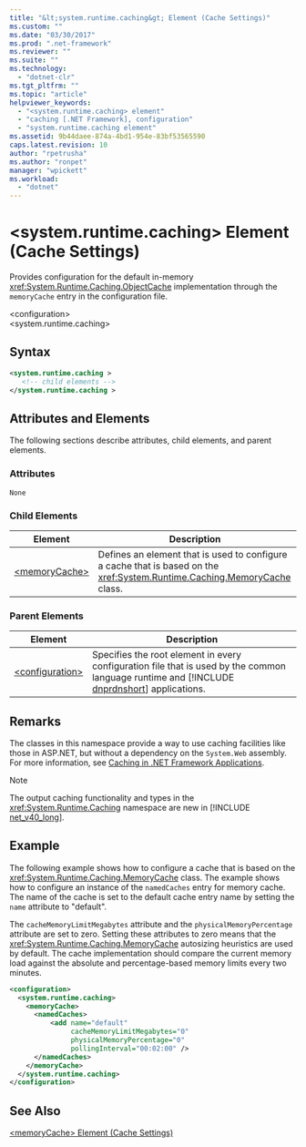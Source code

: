 ```yaml
---
title: "&lt;system.runtime.caching&gt; Element (Cache Settings)"
ms.custom: ""
ms.date: "03/30/2017"
ms.prod: ".net-framework"
ms.reviewer: ""
ms.suite: ""
ms.technology: 
  - "dotnet-clr"
ms.tgt_pltfrm: ""
ms.topic: "article"
helpviewer_keywords: 
  - "<system.runtime.caching> element"
  - "caching [.NET Framework], configuration"
  - "system.runtime.caching element"
ms.assetid: 9b44daee-874a-4bd1-954e-83bf53565590
caps.latest.revision: 10
author: "rpetrusha"
ms.author: "ronpet"
manager: "wpickett"
ms.workload: 
  - "dotnet"
---
```

# &lt;system.runtime.caching&gt; Element (Cache Settings)
Provides configuration for the default in-memory <xref:System.Runtime.Caching.ObjectCache> implementation through the `memoryCache` entry in the configuration file.  

 \<configuration>  
\<system.runtime.caching>  

## Syntax  

```xml  
<system.runtime.caching >  
   <!-- child elements -->  
</system.runtime.caching >  
```  

## Attributes and Elements  
 The following sections describe attributes, child elements, and parent elements.  

### Attributes  
 `None`  

### Child Elements  

|Element|Description|  
|-------------|-----------------|  
|[\<memoryCache>](../../../../../docs/framework/configure-apps/file-schema/runtime/memorycache-element-cache-settings.md)|Defines an element that is used to configure a cache that is based on the <xref:System.Runtime.Caching.MemoryCache> class.|  

### Parent Elements  


|                                                Element                                                |                                                                                       Description                                                                                        |
|-------------------------------------------------------------------------------------------------------|------------------------------------------------------------------------------------------------------------------------------------------------------------------------------------------|
| [\<configuration>](../../../../../docs/framework/configure-apps/file-schema/configuration-element.md) | Specifies the root element in every configuration file that is used by the common language runtime and [!INCLUDE [dnprdnshort](../../../../../includes/dnprdnshort-md.md)] applications. |

## Remarks  
 The classes in this namespace provide a way to use caching facilities like those in ASP.NET, but without a dependency on the `System.Web` assembly. For more information, see [Caching in .NET Framework Applications](../../../../../docs/framework/performance/caching-in-net-framework-applications.md).  

> [!NOTE]
>  The output caching functionality and types in the <xref:System.Runtime.Caching> namespace are new in [!INCLUDE [net_v40_long](../../../../../includes/net-v40-long-md.md)].  

## Example  
 The following example shows how to configure a cache that is based on the <xref:System.Runtime.Caching.MemoryCache> class. The example shows how to configure an instance of the `namedCaches` entry for memory cache. The name of the cache is set to the default cache entry name by setting the `name` attribute to "default".  

 The `cacheMemoryLimitMegabytes` attribute and the `physicalMemoryPercentage` attribute are set to zero. Setting these attributes to zero means that the <xref:System.Runtime.Caching.MemoryCache> autosizing heuristics are used by default. The cache implementation should compare the current memory load against the absolute and percentage-based memory limits every two minutes.  

```xml  
<configuration>  
  <system.runtime.caching>  
    <memoryCache>  
      <namedCaches>  
          <add name="default"   
               cacheMemoryLimitMegabytes="0"   
               physicalMemoryPercentage="0"  
               pollingInterval="00:02:00" />  
      </namedCaches>  
    </memoryCache>  
  </system.runtime.caching>  
</configuration>  
```  

## See Also  
 [\<memoryCache> Element (Cache Settings)](../../../../../docs/framework/configure-apps/file-schema/runtime/memorycache-element-cache-settings.md)
